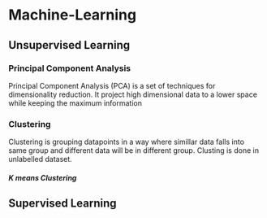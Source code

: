 # Machine-Learning

## Unsupervised Learning
### Principal Component Analysis
Principal Component Analysis (PCA) is a set of techniques for dimensionality reduction. It project high dimensional data to a lower space while keeping the maximum information

### Clustering
Clustering is grouping datapoints in a way where simillar data falls into same group and different data will be in different group. Clusting is done in unlabelled dataset.

##### K means Clustering
## Supervised Learning
